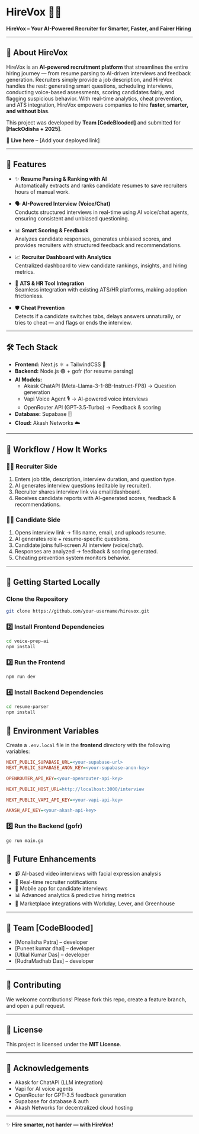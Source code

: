 # HireVox 🤖💼  
**HireVox – Your AI-Powered Recruiter for Smarter, Faster, and Fairer Hiring**  

---

## 📖 About HireVox  

HireVox is an **AI-powered recruitment platform** that streamlines the entire hiring journey — from resume parsing to AI-driven interviews and feedback generation. Recruiters simply provide a job description, and HireVox handles the rest: generating smart questions, scheduling interviews, conducting voice-based assessments, scoring candidates fairly, and flagging suspicious behavior. With real-time analytics, cheat prevention, and ATS integration, HireVox empowers companies to hire **faster, smarter, and without bias**.  

This project was developed by **Team [CodeBlooded]** and submitted for **[HackOdisha + 2025]**.  

🚀 **Live here** – [Add your deployed link]  

---

## 🌟 Features  

- ✨ **Resume Parsing & Ranking with AI**  
  Automatically extracts and ranks candidate resumes to save recruiters hours of manual work.  

- 🗣️ **AI-Powered Interview (Voice/Chat)**  
  Conducts structured interviews in real-time using AI voice/chat agents, ensuring consistent and unbiased questioning.  

- 📊 **Smart Scoring & Feedback**  
  Analyzes candidate responses, generates unbiased scores, and provides recruiters with structured feedback and recommendations.  

- 📈 **Recruiter Dashboard with Analytics**  
  Centralized dashboard to view candidate rankings, insights, and hiring metrics.  

- 🔗 **ATS & HR Tool Integration**  
  Seamless integration with existing ATS/HR platforms, making adoption frictionless.  

- 🛡️ **Cheat Prevention**  
  Detects if a candidate switches tabs, delays answers unnaturally, or tries to cheat — and flags or ends the interview.  

---

## 🛠️ Tech Stack  

- **Frontend:** Next.js ⚛️ + TailwindCSS 🎨  
- **Backend:** Node.js 🟢 + gofr (for resume parsing)  
- **AI Models:**  
  - Akask ChatAPI (Meta-Llama-3-1-8B-Instruct-FP8) → Question generation  
  - Vapi Voice Agent 🎙️ → AI-powered voice interviews  
  - OpenRouter API (GPT-3.5-Turbo) → Feedback & scoring  
- **Database:** Supabase 🗄️  
- **Cloud:** Akash Networks ☁️  

---

## 🔄 Workflow / How It Works  

### 👨‍💼 Recruiter Side  
1. Enters job title, description, interview duration, and question type.  
2. AI generates interview questions (editable by recruiter).  
3. Recruiter shares interview link via email/dashboard.  
4. Receives candidate reports with AI-generated scores, feedback & recommendations.  

### 👩‍💻 Candidate Side  
1. Opens interview link → fills name, email, and uploads resume.  
2. AI generates role + resume-specific questions.  
3. Candidate joins full-screen AI interview (voice/chat).  
4. Responses are analyzed → feedback & scoring generated.  
5. Cheating prevention system monitors behavior.  

---

## 🚀 Getting Started Locally  

### Clone the Repository  
```bash
git clone https://github.com/your-username/hirevox.git
```

### 2️⃣ Install Frontend Dependencies
```bash
cd voice-prep-ai
npm install
```

### 3️⃣ Run the Frontend
```bash
npm run dev
```
### 4️⃣ Install Backend Dependencies
```bash
cd resume-parser
npm install
```

## 🔑 Environment Variables

Create a `.env.local` file in the **frontend** directory with the following variables:

```ini
NEXT_PUBLIC_SUPABASE_URL=<your-supabase-url>
NEXT_PUBLIC_SUPABASE_ANON_KEY=<your-supabase-anon-key>

OPENROUTER_API_KEY=<your-openrouter-api-key>

NEXT_PUBLIC_HOST_URL=http://localhost:3000/interview

NEXT_PUBLIC_VAPI_API_KEY=<your-vapi-api-key>

AKASH_API_KEY=<your-akash-api-key>
```

### 5️⃣ Run the Backend (gofr)
```bash
go run main.go
```
## 🚀 Future Enhancements  

- 📹 AI-based video interviews with facial expression analysis  
- 🔔 Real-time recruiter notifications  
- 📲 Mobile app for candidate interviews  
- 📊 Advanced analytics & predictive hiring metrics  
- 🏢 Marketplace integrations with Workday, Lever, and Greenhouse  

---

## 👥 Team [CodeBlooded]  

- [Monalisha Patra] – developer  
- [Puneet kumar dhal] – developer  
- [Utkal Kumar Das] – developer  
- [RudraMadhab Das] – developer  

---

## 🤝 Contributing  

We welcome contributions! Please fork this repo, create a feature branch, and open a pull request.  

---

## 📄 License  

This project is licensed under the **MIT License**.  

---

## 🙏 Acknowledgements  

- Akask for ChatAPI (LLM integration)  
- Vapi for AI voice agents  
- OpenRouter for GPT-3.5 feedback generation  
- Supabase for database & auth  
- Akash Networks for decentralized cloud hosting  

---

✨ **Hire smarter, not harder — with HireVox!**
